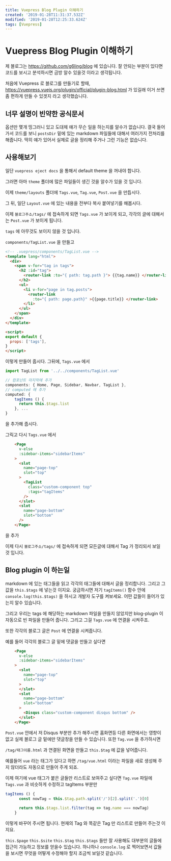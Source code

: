 ```yaml
---
title: Vuepress Blog Plugin 이해하기
created: '2019-01-28T11:31:37.532Z'
modified: '2019-01-28T12:25:33.624Z'
tags: [Vuepress]
---
```


# Vuepress Blog Plugin 이해하기

제 블로그는 https://github.com/g6ling/blog 에 있습니다. 잘 안되는 부분이 있다면 코드를 보시고 분석하시면 금방 알수 있을것 이라고 생각됩니다. 

처음에 Vuepress 로 블로그를 만들기로 할때,  https://vuepress.vuejs.org/plugin/official/plugin-blog.html 가 있길래 이거 쓰면 좀 편하게 만들 수 있겟지 라고 생각했습니다.

## 너무 설명이 빈약한 공식문서

옵션만 몇개 띵그러니 있고 도대체 얘가 무슨 일을 하는지를 알수가 없습니다. 결국 들어가서 코드를 보니 `postsDir` 밑에 있는 markdown 파일들에 대해서 여러가지 전처리를 해줍니다. 딱히 얘가 있어서 실제로 글을 정리해 주거나 그런 기능은 없습니다.

## 사용해보기
일단 `vuepress eject docs` 을 통해서 default theme 을 꺼내야 합니다.

그러면 아마 `theme` 폴더에 많은 파일들이 생긴 것을 알수가 있을 것 입니다.

이제 `theme/layouts` 폴더에 `Tags.vue`,  `Tag.vue`, `Post.vue` 을 만듭시다.

그 뒤, 일단 `Layout.vue` 에 있는 내용을 전부다 복사 붙여넣기를 해봅시다.

이제 `블로그주소/tags/` 에 접속하게 되면 `Tags.vue` 가 보이게 되고, 각각의 글에 대해서는 `Post.vue` 가 보이게 됩니다. 

`tags` 에 아무것도 보이지 않을 것 입니다. 

`components/TagList.vue` 을 만들고

```html
<!-- .vuepress/components/TagList.vue -->
<template lang="html">
  <div>
    <span v-for="tag in tags">
      <h2 :id="tag">
        <router-link :to="{ path: tag.path }"> {{tag.name}} </router-link>
      </h2>
      <ul>
        <li v-for="page in tag.posts">
          <router-link
            :to="{ path: page.path}" >{{page.title}} </router-link>
        </li>
      </ul>
    </span>
  </div>
</template>

<script>
export default {
  props: ['tags'],
}
</script>
```

이렇게 만들어 줍시다. 그뒤에, `Tags.vue` 에서

```js
import TagList from '../../components/TagList.vue'

// 컴포넌트 마지막에 추가
components: { Home, Page, Sidebar, Navbar, TagList },
// computed 에 추가
computed: {
    tagItems () {
      return this.$tags.list
    }, ...
}
```

을 추가해 줍시다.

그릭고 다시 `Tags.vue` 에서

```html
    <Page
      v-else
      :sidebar-items="sidebarItems"
    >
      <slot
        name="page-top"
        slot="top"
      >
        <TagList
          class="custom-component top"
          :tags="tagItems"
        />
      </slot>
      <slot
        name="page-bottom"
        slot="bottom"
      />
    </Page>
```

을 추가

이제 다시 `블로그주소/tags/` 에 접속하게 되면 모든글에 대해서 Tag 가 정리되서 보일 것 입니다.

## Blog plugin 이 하는일

markdown 에 있는 태그들을 읽고 각각의 태그들에 대해서 글을 정리합니다. 그리고 그 값을 `this.$tags` 에 넣는것 이지요. 궁금하시면 저기 `tagItems()` 함수 안에 `console.log(this.$tags)` 을 하시고 개발자 도구를 켜보세요. 어떤 값들이 들어가 있는지 알수 있습니다.

그리고 우리는 tags 에 해당하는 markdown 파일을 만들지 않았지만 blog-plugin 이 자동으로 빈 파일을 만들어 줍니다. 그리고 그걸 `Tags.vue` 에 연결을 시켜주죠.

또한 각각의 블로그 글은 `Post` 에 연결을 시켜줍니다.

예를 들어 각각의 블로그 글 밑에 댓글을 만들고 싶다면

```html
	<Page
      v-else
      :sidebar-items="sidebarItems"
    >
      <slot
        name="page-top"
        slot="top"
      >
      </slot>
      <slot
        name="page-bottom"
        slot="bottom"
      >
        <Disqus class="custom-component disqus bottom" />
      </slot>
    </Page>
```

`Post.vue` 안에서 저 Disqus 부분만 추가 해주시면 홈화면등 다른 화면에서는 영향이 없고 실제 블로그 글 밑에만 댓글창을 만들 수 있습니다. 또한 `Tag.vue` 을 추가하시면

`/tag/태그이름.html` 과 연결된 화면을 만들고 `this.$tag`  에 값을 넣어줍니다.

예를들어 `vue` 라는 태그가 있다고 하면 `/tag/vue.html`  이라는 파일을 새로 생성해 주지 않더라도 자동으로 만들어 주게 되죠.

이제 여기에 vue 태그가 붙은 글들만 리스트로 보여주고 싶다면 `Tag.vue` 파일에 `Tags.vue` 과 비슷하게 수정하고 tagItems 부분만

```js
tagItems () {
      const nowTag = this.$tag.path.split('/')[2].split('.')[0]
      
      return this.$tags.list.filter(tag => tag.name === nowTag)
    }
```

이렇게 바꾸어 주시면 됩니다. 현재의 Tag 와 똑같은 Tag 만 리스트로 만들어 주는것 이지요.

`this.$page` `this.$site` `this.$tag` `this.$tags` 들만 잘 사용해도 대부분의 글들에 접근이 가능하고 정보를 얻을수 있습니다. 하나하나 `console.log` 로 찍어보면서 값들을 보시면 무엇을 어떻게 수정해야 할지 조금씩 보일것 같습니다.
